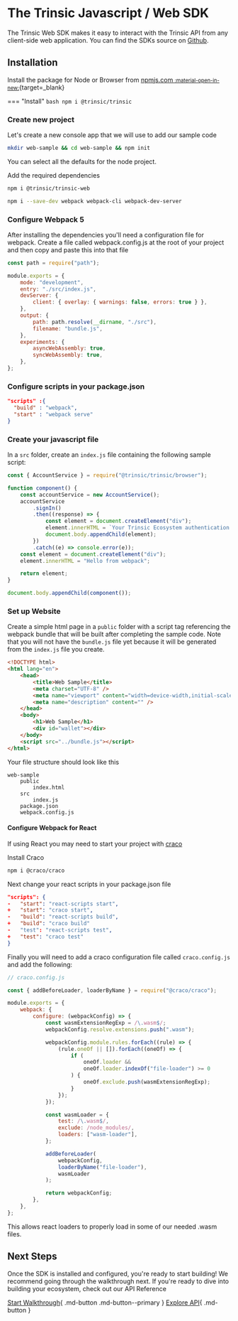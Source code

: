 # The Trinsic Javascript / Web SDK

The Trinsic Web SDK makes it easy to interact with the Trinsic API from any client-side web application. You can find the SDKs source on [Github](https://github.com/trinsic-id/sdk/tree/main/web).

## Installation

Install the package for Node or Browser from [npmjs.com <small>:material-open-in-new:</small>](https://www.npmjs.com/package/@trinsic/trinsic){target=\_blank}

=== "Install"
`bash npm i @trinsic/trinsic `

<!-- ## Configuration -->

### Create new project

Let's create a new console app that we will use to add our sample code

```bash
mkdir web-sample && cd web-sample && npm init
```

You can select all the defaults for the node project.

Add the required dependencies

```bash
npm i @trinsic/trinsic-web
```

```bash
npm i --save-dev webpack webpack-cli webpack-dev-server
```

### Configure Webpack 5

After installing the dependencies you'll need a configuration file for webpack.
Create a file called webpack.config.js at the root of your project and then copy and paste this into that file

```js
const path = require("path");

module.exports = {
    mode: "development",
    entry: "./src/index.js",
    devServer: {
        client: { overlay: { warnings: false, errors: true } },
    },
    output: {
        path: path.resolve(__dirname, "./src"),
        filename: "bundle.js",
    },
    experiments: {
        asyncWebAssembly: true,
        syncWebAssembly: true,
    },
};
```

### Configure scripts in your package.json

```json
"scripts" :{
  "build" : "webpack",
  "start" : "webpack serve"
}
```

### Create your javascript file

In a `src` folder, create an `index.js` file containing the following sample script:

```js
const { AccountService } = require("@trinsic/trinsic/browser");

function component() {
    const accountService = new AccountService();
    accountService
        .signIn()
        .then((response) => {
            const element = document.createElement("div");
            element.innerHTML = `Your Trinsic Ecosystem authentication token is: ${response}`;
            document.body.appendChild(element);
        })
        .catch((e) => console.error(e));
    const element = document.createElement("div");
    element.innerHTML = "Hello from webpack";

    return element;
}

document.body.appendChild(component());
```

### Set up Website

Create a simple html page in a `public` folder with a script tag referencing the webpack bundle that will be built after completing the sample code. Note that you will not have the `bundle.js` file yet because it will be generated from the `index.js` file you create.

```html
<!DOCTYPE html>
<html lang="en">
    <head>
        <title>Web Sample</title>
        <meta charset="UTF-8" />
        <meta name="viewport" content="width=device-width,initial-scale=1" />
        <meta name="description" content="" />
    </head>
    <body>
        <h1>Web Sample</h1>
        <div id="wallet"></div>
    </body>
    <script src="../bundle.js"></script>
</html>
```

Your file structure should look like this

```
web-sample
    public
        index.html
    src
        index.js
    package.json
    webpack.config.js
```

#### Configure Webpack for React

If using React you may need to start your project with [craco](https://www.npmjs.com/package/@craco/craco)

Install Craco

```bash
npm i @craco/craco
```

Next change your react scripts in your package.json file

```json
"scripts": {
-   "start": "react-scripts start",
+   "start": "craco start",
-   "build": "react-scripts build",
+   "build": "craco build"
-   "test": "react-scripts test",
+   "test": "craco test"
}
```

Finally you will need to add a craco configuration file called `craco.config.js` and add the following:

```js
// craco.config.js

const { addBeforeLoader, loaderByName } = require("@craco/craco");

module.exports = {
    webpack: {
        configure: (webpackConfig) => {
            const wasmExtensionRegExp = /\.wasm$/;
            webpackConfig.resolve.extensions.push(".wasm");

            webpackConfig.module.rules.forEach((rule) => {
                (rule.oneOf || []).forEach((oneOf) => {
                    if (
                        oneOf.loader &&
                        oneOf.loader.indexOf("file-loader") >= 0
                    ) {
                        oneOf.exclude.push(wasmExtensionRegExp);
                    }
                });
            });

            const wasmLoader = {
                test: /\.wasm$/,
                exclude: /node_modules/,
                loaders: ["wasm-loader"],
            };

            addBeforeLoader(
                webpackConfig,
                loaderByName("file-loader"),
                wasmLoader
            );

            return webpackConfig;
        },
    },
};
```

This allows react loaders to properly load in some of our needed .wasm files.

## Next Steps

Once the SDK is installed and configured, you're ready to start building! We recommend going through the walkthrough next. If you're ready to dive into building your ecosystem, check out our API Reference

[Start Walkthrough](../walkthroughs/vaccination.md){ .md-button .md-button--primary } [Explore API](../reference/index.md){ .md-button }
